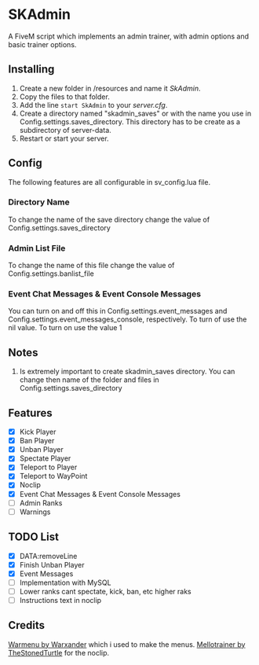 # SKAdmin
A FiveM script which implements an admin trainer, with admin options and basic trainer options.

## Installing
1. Create a new folder in /resources and name it *SkAdmin*.
2. Copy the files to that folder.
3. Add the line ```start SkAdmin``` to your *server.cfg*.
4. Create a directory named "skadmin_saves" or with the name you use in Config.settings.saves_directory. This directory has to be create as a subdirectory of server-data.
4. Restart or start your server.

## Config
The following features are all configurable in sv_config.lua file.

### Directory Name
To change the name of the save directory change the value of Config.settings.saves_directory

### Admin List File
To change the name of this file change the value of Config.settings.banlist_file

### Event Chat Messages & Event Console Messages
You can turn on and off this in Config.settings.event_messages and Config.settings.event_messages_console, respectively.
To turn of use the nil value. To turn on use the value 1

## Notes
1. Is extremely important to create skadmin_saves directory. You can change then name of the folder and files in Config.settings.saves_directory

## Features
- [X] Kick Player
- [X] Ban Player
- [X] Unban Player
- [X] Spectate Player
- [X] Teleport to Player
- [X] Teleport to WayPoint
- [X] Noclip
- [X] Event Chat Messages & Event Console Messages
- [ ] Admin Ranks
- [ ] Warnings

## TODO List
- [X] DATA:removeLine
- [X] Finish Unban Player
- [X] Event Messages
- [ ] Implementation with MySQL
- [ ] Lower ranks cant spectate, kick, ban, etc higher raks
- [ ] Instructions text in noclip

## Credits
[Warmenu by Warxander](https://github.com/adikanchukov/warmenu) which i used to make the menus.
[Mellotrainer by TheStonedTurtle](https://github.com/TheStonedTurtle/mellotrainer) for the noclip.
